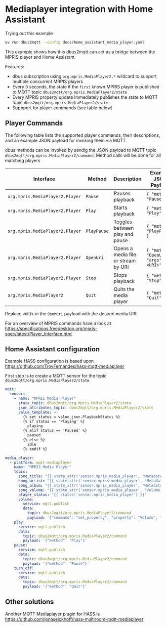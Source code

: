 # Mediaplayer integration with Home Assistant

Trying out this example

```bash
uv run dbus2mqtt --config docs/home_assistant_media_player.yaml
```

This example shows how this dbus2mqtt can act as a bridge between the MPRIS player and Home Assistant.

Features:

* dbus subscription using `org.mpris.MediaPlayer2.*` wildcard to support multiple concurrent MRPIS players
* Every 5 seconds, the state if the `first` known MPRIS player is published to MQTT topic `dbus2mqtt/org.mpris.MediaPlayer2/state`
* Every MPRIS property update immediately publishes the state to MQTT topic `dbus2mqtt/org.mpris.MediaPlayer2/state`
* Suppport for player commands (see table below)

## Player Commands

The following table lists the supported player commands, their descriptions, and an example JSON payload for invoking them via MQTT.

dbus methods can be invoked by sendig the JSON payload to MQTT topic `dbus2mqtt/org.mpris.MediaPlayer2/command`. Method calls will be done for all matching players

| Interface                       | Method     | Description                              | Example JSON Payload                                                               |
|---------------------------------|------------|------------------------------------------|------------------------------------------------------------------------------------|
| `org.mpris.MediaPlayer2.Player` | `Pause`    | Pauses playback                          | `{ "method": "Pause" }`                                                            |
| `org.mpris.MediaPlayer2.Player` | `Play`     | Starts playback                          | `{ "method": "Play" }`                                                             |
| `org.mpris.MediaPlayer2.Player` | `PlayPause`| Toggles between play and pause           | `{ "method": "PlayPause" }`                                                        |
| `org.mpris.MediaPlayer2.Player` | `OpenUri`  | Opens a media file or stream by URI      | `{ "method": "OpenUri", "args": ["<URI>"] }`                                       |
| `org.mpris.MediaPlayer2.Player` | `Stop`     | Stops playback                           | `{ "method": "Stop" }`                                                             |
| `org.mpris.MediaPlayer2`        | `Quit`     | Quits the media player                   | `{ "method": "Quit" }`                                                             |

Replace `<URI>` in the `OpenUri` payload with the desired media URI.

For an overview of MPRIS commands have a look at <https://specifications.freedesktop.org/mpris-spec/latest/Player_Interface.html>

## Home Assistant configuration

Example HASS configuration is based upon <https://github.com/TroyFernandes/hass-mqtt-mediaplayer>

First step is te create a MQTT sensor for the topic `dbus2mqtt/org.mpris.MediaPlayer2/state`

```yaml
mqtt:
  sensor:
    - name: "MPRIS Media Player"
      state_topic: dbus2mqtt/org.mpris.MediaPlayer2/state
      json_attributes_topic: dbus2mqtt/org.mpris.MediaPlayer2/state
      value_template: >-
        {% set status = value_json.PlaybackStatus %}
        {% if status == 'Playing' %}
          playing
        {% elif status == 'Paused' %}
          paused
        {% else %}
          idle
        {% endif %}

media_player:
  - platform: mqtt-mediaplayer
    name: "MPRIS Media Player"
    topic:
      song_title: "{{ state_attr('sensor.mpris_media_player', 'Metadata')['xesam:title'] }}"
      song_artist: "{{ state_attr('sensor.mpris_media_player', 'Metadata')['xesam:artist'] | first }}"
      song_album: "{{ state_attr('sensor.mpris_media_player', 'Metadata')['xesam:album'] }}"
      song_volume: "{{ state_attr('sensor.mpris_media_player', 'Volume') }}"
      player_status: "{{ states('sensor.mpris_media_player') }}"
      volume:
        service: mqtt.publish
        data:
          topic: dbus2mqtt/org.mpris.MediaPlayer2/command
          payload: '{"command": "set_property", "property": "Volume", "value": {{volume}} }'
    play:
      service: mqtt.publish
      data:
        topic: dbus2mqtt/org.mpris.MediaPlayer2/command
        payload: '{"method": "Play"}'
    pause:
      service: mqtt.publish
      data:
        topic: dbus2mqtt/org.mpris.MediaPlayer2/command
        payload: '{"method": "Pause"}'
    turn_off:
      service: mqtt.publish
      data:
        topic: dbus2mqtt/org.mpris.MediaPlayer2/command
        payload: '{"method": "Quit"}'
```

## Other solutions

Another MQTT Mediaplayer plugin for HASS is <https://github.com/jonaseickhoff/hass-multiroom-mqtt-mediaplayer>
